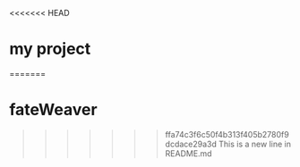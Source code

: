 <<<<<<< HEAD
# my project
=======
# fateWeaver
>>>>>>> ffa74c3f6c50f4b313f405b2780f9dcdace29a3d
This is a new line in README.md
